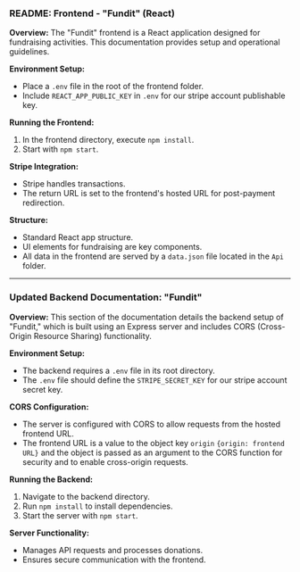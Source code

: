 ### README: Frontend - "Fundit" (React)

**Overview:**
The "Fundit" frontend is a React application designed for fundraising activities. This documentation provides setup and operational guidelines.

**Environment Setup:**
- Place a `.env` file in the root of the frontend folder.
- Include `REACT_APP_PUBLIC_KEY` in `.env` for our stripe account publishable key.

**Running the Frontend:**
1. In the frontend directory, execute `npm install`.
2. Start with `npm start`.

**Stripe Integration:**
- Stripe handles transactions.
- The return URL is set to the frontend's hosted URL for post-payment redirection.

**Structure:**
- Standard React app structure.
- UI elements for fundraising are key components.
- All data in the frontend are served by a `data.json` file located in the `Api` folder.

---

### Updated Backend Documentation: "Fundit"

**Overview:**
This section of the documentation details the backend setup of "Fundit," which is built using an Express server and includes CORS (Cross-Origin Resource Sharing) functionality.

**Environment Setup:**
- The backend requires a `.env` file in its root directory.
- The `.env` file should define the `STRIPE_SECRET_KEY` for our stripe account secret key.

**CORS Configuration:**
- The server is configured with CORS to allow requests from the hosted frontend URL.
- The frontend URL is a value to the object key `origin` `{origin: frontend URL}` and the object is passed as an argument to the CORS function for security and to enable cross-origin requests.

**Running the Backend:**
1. Navigate to the backend directory.
2. Run `npm install` to install dependencies.
3. Start the server with `npm start`.

**Server Functionality:**
- Manages API requests and processes donations.
- Ensures secure communication with the frontend.
